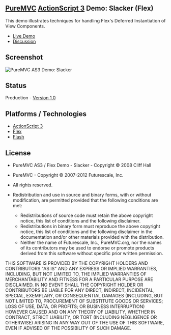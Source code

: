 ## [PureMVC](http://puremvc.github.com/) [ActionScript 3](https://github.com/PureMVC/puremvc-as3-standard-framework/wiki) Demo: Slacker (Flex)
This demo illustrates techniques for handling Flex's Deferred Instantiation of View Components.

* [Live Demo](http://darkstar.puremvc.org/content_header.html?url=http://puremvc.org/pages/demos/AS3/Demo_AS3_Flex_Slacker/&desc=PureMVC%20API%20Demo:%20Slacker)
* [Discussion](http://forums.puremvc.org/index.php?topic=635.0)

## Screenshot
![PureMVC AS3 Demo: Slacker](http://puremvc.org/pages/images/screenshots/PureMVC-Shot-AS3-Flex-Slacker.png)

## Status
Production - [Version 1.0](https://github.com/PureMVC/puremvc-as3-demo-flex-slacker/blob/master/VERSION)

## Platforms / Technologies
* [ActionScript 3](http://en.wikipedia.org/wiki/ActionScript)
* [Flex](http://en.wikipedia.org/wiki/Adobe_Flex)
* [Flash](http://en.wikipedia.org/wiki/Adobe_flash)

## License
* PureMVC AS3 / Flex Demo - Slacker - Copyright © 2008 Cliff Hall
* PureMVC - Copyright © 2007-2012 Futurescale, Inc.
* All rights reserved.

* Redistribution and use in source and binary forms, with or without modification, are permitted provided that the following conditions are met:

  * Redistributions of source code must retain the above copyright notice, this list of conditions and the following disclaimer.
  * Redistributions in binary form must reproduce the above copyright notice, this list of conditions and the following disclaimer in the documentation and/or other materials provided with the distribution.
  * Neither the name of Futurescale, Inc., PureMVC.org, nor the names of its contributors may be used to endorse or promote products derived from this software without specific prior written permission.

THIS SOFTWARE IS PROVIDED BY THE COPYRIGHT HOLDERS AND CONTRIBUTORS "AS IS" AND ANY EXPRESS OR IMPLIED WARRANTIES, INCLUDING, BUT NOT LIMITED TO, THE IMPLIED WARRANTIES OF MERCHANTABILITY AND FITNESS FOR A PARTICULAR PURPOSE ARE DISCLAIMED. IN NO EVENT SHALL THE COPYRIGHT HOLDER OR CONTRIBUTORS BE LIABLE FOR ANY DIRECT, INDIRECT, INCIDENTAL, SPECIAL, EXEMPLARY, OR CONSEQUENTIAL DAMAGES (INCLUDING, BUT NOT LIMITED TO, PROCUREMENT OF SUBSTITUTE GOODS OR SERVICES; LOSS OF USE, DATA, OR PROFITS; OR BUSINESS INTERRUPTION) HOWEVER CAUSED AND ON ANY THEORY OF LIABILITY, WHETHER IN CONTRACT, STRICT LIABILITY, OR TORT (INCLUDING NEGLIGENCE OR OTHERWISE) ARISING IN ANY WAY OUT OF THE USE OF THIS SOFTWARE, EVEN IF ADVISED OF THE POSSIBILITY OF SUCH DAMAGE.